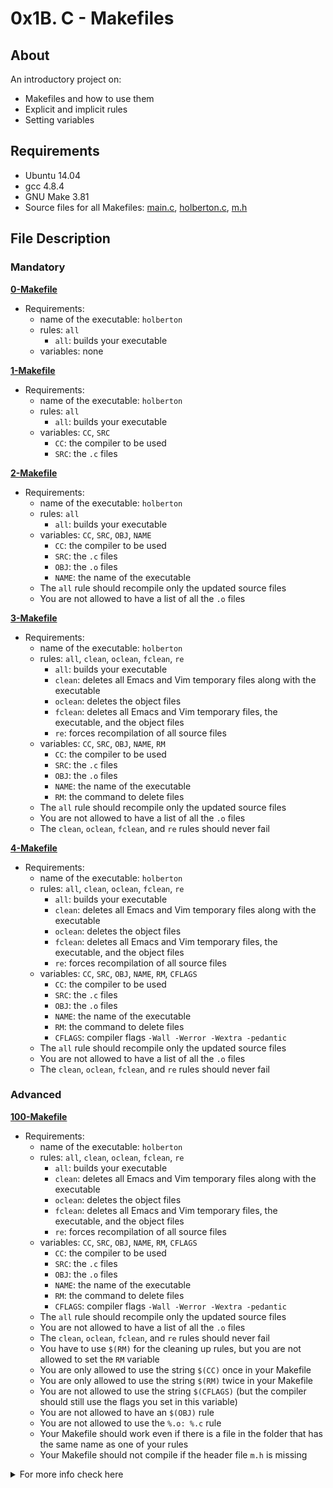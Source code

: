 # 0x1B. C - Makefiles

## About

An introductory project on:

- Makefiles and how to use them
- Explicit and implicit rules
- Setting variables

## Requirements

- Ubuntu 14.04
- gcc 4.8.4
- GNU Make 3.81
- Source files for all Makefiles: [main.c](main.c), [holberton.c](holberton.c), [m.h](m.h)

## File Description

### Mandatory

**[0-Makefile](0-Makefile)**

- Requirements:
  - name of the executable: `holberton`
  - rules: `all`
    - `all`: builds your executable
  - variables: none

**[1-Makefile](1-Makefile)**

- Requirements:
  - name of the executable: `holberton`
  - rules: `all`
    - `all`: builds your executable
  - variables: `CC`, `SRC`
    - `CC`: the compiler to be used
    - `SRC`: the `.c` files

**[2-Makefile](2-Makefile)**

- Requirements:
  - name of the executable: `holberton`
  - rules: `all`
    - `all`: builds your executable
  - variables: `CC`, `SRC`, `OBJ`, `NAME`
    - `CC`: the compiler to be used
    - `SRC`: the `.c` files
    - `OBJ`: the `.o` files
    - `NAME`: the name of the executable
  - The `all` rule should recompile only the updated source files
  - You are not allowed to have a list of all the `.o` files

**[3-Makefile](3-Makefile)**

- Requirements:
  - name of the executable: `holberton`
  - rules: `all`, `clean`, `oclean`, `fclean`, `re`
    - `all`: builds your executable
    - `clean`: deletes all Emacs and Vim temporary files along with the executable
    - `oclean`: deletes the object files
    - `fclean`: deletes all Emacs and Vim temporary files, the executable, and the object files
    - `re`: forces recompilation of all source files
  - variables: `CC`, `SRC`, `OBJ`, `NAME`, `RM`
    - `CC`: the compiler to be used
    - `SRC`: the `.c` files
    - `OBJ`: the `.o` files
    - `NAME`: the name of the executable
    - `RM`: the command to delete files
  - The `all` rule should recompile only the updated source files
  - You are not allowed to have a list of all the `.o` files
  - The `clean`, `oclean`, `fclean`, and `re` rules should never fail

**[4-Makefile](4-Makefile)**

- Requirements:
  - name of the executable: `holberton`
  - rules: `all`, `clean`, `oclean`, `fclean`, `re`
    - `all`: builds your executable
    - `clean`: deletes all Emacs and Vim temporary files along with the executable
    - `oclean`: deletes the object files
    - `fclean`: deletes all Emacs and Vim temporary files, the executable, and the object files
    - `re`: forces recompilation of all source files
  - variables: `CC`, `SRC`, `OBJ`, `NAME`, `RM`, `CFLAGS`
    - `CC`: the compiler to be used
    - `SRC`: the `.c` files
    - `OBJ`: the `.o` files
    - `NAME`: the name of the executable
    - `RM`: the command to delete files
    - `CFLAGS`: compiler flags `-Wall -Werror -Wextra -pedantic`
  - The `all` rule should recompile only the updated source files
  - You are not allowed to have a list of all the `.o` files
  - The `clean`, `oclean`, `fclean`, and `re` rules should never fail

### Advanced

**[100-Makefile](100-Makefile)**

- Requirements:
  - name of the executable: `holberton`
  - rules: `all`, `clean`, `oclean`, `fclean`, `re`
    - `all`: builds your executable
    - `clean`: deletes all Emacs and Vim temporary files along with the executable
    - `oclean`: deletes the object files
    - `fclean`: deletes all Emacs and Vim temporary files, the executable, and the object files
    - `re`: forces recompilation of all source files
  - variables: `CC`, `SRC`, `OBJ`, `NAME`, `RM`, `CFLAGS`
    - `CC`: the compiler to be used
    - `SRC`: the `.c` files
    - `OBJ`: the `.o` files
    - `NAME`: the name of the executable
    - `RM`: the command to delete files
    - `CFLAGS`: compiler flags `-Wall -Werror -Wextra -pedantic`
  - The `all` rule should recompile only the updated source files
  - You are not allowed to have a list of all the `.o` files
  - The `clean`, `oclean`, `fclean`, and `re` rules should never fail
  - You have to use `$(RM)` for the cleaning up rules, but you are not allowed to set the `RM` variable
  - You are only allowed to use the string `$(CC)` once in your Makefile
  - You are only allowed to use the string `$(RM)` twice in your Makefile
  - You are not allowed to use the string `$(CFLAGS)` (but the compiler should still use the flags you set in this variable)
  - You are not allowed to have an `$(OBJ)` rule
  - You are not allowed to use the `%.o: %.c` rule
  - Your Makefile should work even if there is a file in the folder that has the same name as one of your rules
  - Your Makefile should not compile if the header file `m.h` is missing

<details>
<summary>For more info check here</summary>
<br>
# C - Makefiles

In this project, I practiced writing Makefiles.

## Tests :heavy_check_mark:

- [tests](./tests): Folder of test files.

## Helper Files :raised_hands:

- [school.c](./school.c): C function that displays a seahorse in text.
  Used for Makefile practice purposes throughout project.

- [main.c](./main.c): Main C function that runs the function defined in
  [school.c](./school.c).

## Header File :file_folder:

- [m.h](./m.h): Header file defining the function prototype used in `school.c`.

## Tasks :page_with_curl:

- **0. make -f 0-Makefile**

  - [0-Makefile](./0-Makefile): Makefile that creates an executable `school` based on
    [school.c](./school.c) and [main.c](./main.c). Includes:
    - Rule `all` that builds the executable.

- **1. make -f 1-Makefile**

  - [1-Makefile](./1-Makefile): Makefile that creates an executable `school` based on
    [school.c](./school.c) and [main.c](./main.c). Builds on [0-Makefile](./0-Makefile)
    with:
    - Variable `CC` that defines the compiler to be used.
    - Variable `SRC` that defines the `.c` files to compile.
    - The `all` rule only recompiles updated source files.

- **2. make -f 2-Makefile**

  - [2-Makefile](./2-Makefile): Makefile that creates an executable `school` based on
    [school.c](./school.c) and [main.c](./main.c). Builds on [1-Makefile](./1-Makefile)
    with:
    - Variable `OBJ` that defines the `.o` files to compile.
    - Variable `NAME` that defines the name of the executable.

- **3. make -f 3-Makefile**

  - [3-Makefile](./3-Makefile): Makefile that creates an executable `school` based on
    [school.c](./school.c) and [main.c](./main.c). Builds on [2-Makefile](./2-Makefile)
    with:
    - Rule `clean` that deletes all Emacs/Vim temporary files as well as the
      executable.
    - Rule `oclean` that deletes the object files.
    - Rule `fclean` that deltes all of the temporary files, executable, and
      object files.
    - Rule `re` that forces recompilation of all source files.
    - Variable `RM` that defines the command to delete files.

- **4. A complete Makefile**

  - [4-Makefile](./4-Makefile): Makefile that creates an executable `school` based on
    [school.c](./school.c) and [main.c](./main.c). Builds on [3-Makefile](./3-Makefile)
    with:
    - Variable `CFLAGS` that defines the compiler flags `-Wall -Werror -Wextra -pedantic`.

- **5. Island Perimeter**

  - [5-island_perimeter.py](./5-island_perimeter.py): Python function that returns the
    perimeter of an island defined in a grid.
  - Prototype: `def island_perimeter(grid):`
  - The parameter `grid` is a list of a list of integers.
    - Water is represented by `0`.
    - Land is represented by `1`.
    - Each element of the lists represents a cell square of side length 1.
    - Grid cells are connected horizontally/verticaly (not diagonally).
    - The grid is rectangular, with a width and height not exceeding 100.
    - The grid is completely surrounded by water, and there is either exactly
      one island or nothing.
    - The island does not contain lakes (water inside disconnected from
      surrounding land).

- **6. make -f 100-Makefile**
  - [100-Makefile](./100-Makefile): Makefile that creates an executable `school` based on
  [school.c](./school.c) and [main.c](./main.c). Builds on [4-Makefile](./4-Makefile)
  with:
  _ Does not define the variable `RM`.
  _ Never uses the string `$(CFLAGS)`.
  _ Does not compile if the header `m.h` is missing.
  _ Works even if there are existing files of the same name as any of the
  Makefile rules in the current directory.
  </details>
